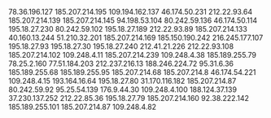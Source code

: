 78.36.196.127
185.207.214.195 
109.194.162.137
46.174.50.231
212.22.93.64
185.207.214.139
185.207.214.145
94.198.53.104
80.242.59.136
46.174.50.114
195.18.27.230
80.242.59.102
195.18.27.189
212.22.93.89
185.207.214.133
40.160.13.244
51.210.32.201
185.207.214.169
185.150.190.242
216.245.177.107
195.18.27.93
195.18.27.30
195.18.27.240
212.41.21.226
212.22.93.108
185.207.214.102
109.248.4.11
185.207.214.239
109.248.4.38
185.189.255.79
78.25.2.160
77.51.184.203
212.237.216.13
188.246.224.72
95.31.6.36
185.189.255.68
185.189.255.95
185.207.214.68
185.207.214.8
46.174.54.221
109.248.4.15
193.164.16.64
195.18.27.80
31.170.116.182
185.207.214.87
80.242.59.92
95.25.54.139
176.9.44.30
109.248.4.100
188.124.37.139
37.230.137.252
212.22.85.36
195.18.27.79
185.207.214.160
92.38.222.142
185.189.255.101
185.207.214.87
109.248.4.82
